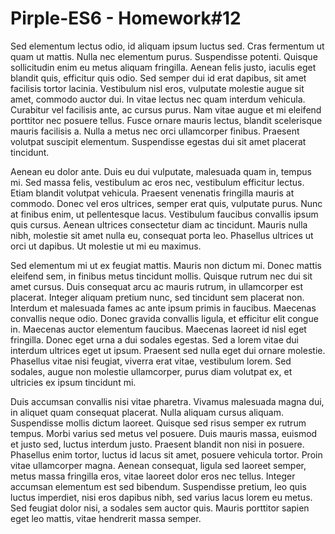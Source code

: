 # Pirple-ES6 - Homework#12

Sed elementum lectus odio, id aliquam ipsum luctus sed. Cras fermentum ut quam ut mattis. Nulla nec elementum purus. Suspendisse potenti. Quisque sollicitudin enim eu metus aliquam fringilla. Aenean felis justo, iaculis eget blandit quis, efficitur quis odio. Sed semper dui id erat dapibus, sit amet facilisis tortor lacinia. Vestibulum nisl eros, vulputate molestie augue sit amet, commodo auctor dui. In vitae lectus nec quam interdum vehicula. Curabitur vel facilisis ante, ac cursus purus. Nam vitae augue et mi eleifend porttitor nec posuere tellus. Fusce ornare mauris lectus, blandit scelerisque mauris facilisis a. Nulla a metus nec orci ullamcorper finibus. Praesent volutpat suscipit elementum. Suspendisse egestas dui sit amet placerat tincidunt.

Aenean eu dolor ante. Duis eu dui vulputate, malesuada quam in, tempus mi. Sed massa felis, vestibulum ac eros nec, vestibulum efficitur lectus. Etiam blandit volutpat vehicula. Praesent venenatis fringilla mauris at commodo. Donec vel eros ultrices, semper erat quis, vulputate purus. Nunc at finibus enim, ut pellentesque lacus. Vestibulum faucibus convallis ipsum quis cursus. Aenean ultrices consectetur diam ac tincidunt. Mauris nulla nibh, molestie sit amet nulla eu, consequat porta leo. Phasellus ultrices ut orci ut dapibus. Ut molestie ut mi eu maximus.

Sed elementum mi ut ex feugiat mattis. Mauris non dictum mi. Donec mattis eleifend sem, in finibus metus tincidunt mollis. Quisque rutrum nec dui sit amet cursus. Duis consequat arcu ac mauris rutrum, in ullamcorper est placerat. Integer aliquam pretium nunc, sed tincidunt sem placerat non. Interdum et malesuada fames ac ante ipsum primis in faucibus. Maecenas convallis neque odio. Donec gravida convallis ligula, et efficitur elit congue in. Maecenas auctor elementum faucibus. Maecenas laoreet id nisl eget fringilla. Donec eget urna a dui sodales egestas. Sed a lorem vitae dui interdum ultrices eget ut ipsum. Praesent sed nulla eget dui ornare molestie. Phasellus vitae nisi feugiat, viverra erat vitae, vestibulum lorem. Sed sodales, augue non molestie ullamcorper, purus diam volutpat ex, et ultricies ex ipsum tincidunt mi.

Duis accumsan convallis nisi vitae pharetra. Vivamus malesuada magna dui, in aliquet quam consequat placerat. Nulla aliquam cursus aliquam. Suspendisse mollis dictum laoreet. Quisque sed risus semper ex rutrum tempus. Morbi varius sed metus vel posuere. Duis mauris massa, euismod et justo sed, luctus interdum justo. Praesent blandit non nisi in posuere. Phasellus enim tortor, luctus id lacus sit amet, posuere vehicula tortor. Proin vitae ullamcorper magna. Aenean consequat, ligula sed laoreet semper, metus massa fringilla eros, vitae laoreet dolor eros nec tellus. Integer accumsan elementum est sed bibendum. Suspendisse pretium, leo quis luctus imperdiet, nisi eros dapibus nibh, sed varius lacus lorem eu metus. Sed feugiat dolor nisi, a sodales sem auctor quis. Mauris porttitor sapien eget leo mattis, vitae hendrerit massa semper.
